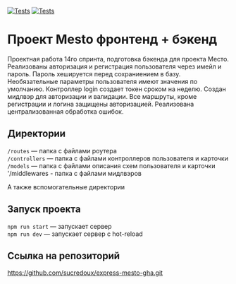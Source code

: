 [![Tests](../../actions/workflows/tests-13-sprint.yml/badge.svg)](../../actions/workflows/tests-13-sprint.yml) [![Tests](../../actions/workflows/tests-14-sprint.yml/badge.svg)](../../actions/workflows/tests-14-sprint.yml)
# Проект Mesto фронтенд + бэкенд

Проектная работа 14го спринта, подготовка бэкенда для проекта Место. 
Реализованы авторизация и регистрация пользователя через имейл и пароль. Пароль хешируется перед сохраниением в базу. Необязательные параметры пользователя имеют значения по умолчанию.
Контроллер login создает токен сроком на неделю.
Создан мидлвэр для авторизации и валидации.
Все маршруты, кроме регистрации и логина защищены авторизацией.
Реализована централизованная обработка ошибок.


## Директории

`/routes` — папка с файлами роутера  
`/controllers` — папка с файлами контроллеров пользователя и карточки   
`/models` — папка с файлами описания схем пользователя и карточки  
'/middlewares - папка с файлами мидлвэров
  
А также вспомогательные директории

## Запуск проекта

`npm run start` — запускает сервер   
`npm run dev` — запускает сервер с hot-reload

## Ссылка на репозиторий
https://github.com/sucredoux/express-mesto-gha.git
